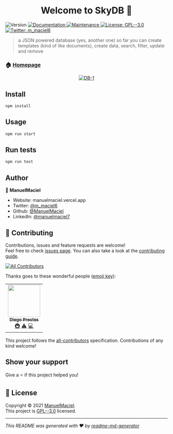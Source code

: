 <h1 align="center">Welcome to SkyDB 👋</h1>
<p>
  <img alt="Version" src="https://img.shields.io/badge/version-1.1.2-blue.svg?cacheSeconds=2592000" />
  <a href="https://github.com/ManuelMaciel/skyDB#readme" target="_blank">
    <img alt="Documentation" src="https://img.shields.io/badge/documentation-yes-brightgreen.svg" />
  </a>
  <a href="https://github.com/ManuelMaciel/skyDB/graphs/commit-activity" target="_blank">
    <img alt="Maintenance" src="https://img.shields.io/badge/Maintained%3F-yes-green.svg" />
  </a>
  <a href="https://github.com/ManuelMaciel/skyDB/blob/master/LICENSE" target="_blank">
    <img alt="License: GPL--3.0" src="https://img.shields.io/github/license/ManuelMaciel/skydb" />
  </a>
  <a href="https://twitter.com/m\_maciel6" target="_blank">
    <img alt="Twitter: m_maciel6" src="https://img.shields.io/twitter/follow/m_maciel6.svg?style=social" />
  </a>
</p>

> a JSON powered database (yes, another one)
so far you can create templates (kind of like documents), create data, search, filter, update and remove

### 🏠 [Homepage](https://github.com/ManuelMaciel/skyDB#readme)
<p align="center">
    <a href="https://ibb.co/mbBpbxK"><img src="https://i.ibb.co/mbBpbxK/DB-1.png" alt="DB-1" border="0"></a>
</p>

## Install

```sh
npm install
```

## Usage

```sh
npm run start
```

## Run tests

```sh
npm run test
```

## Author

👤 **ManuelMaciel**

* Website: manuelmaciel.vercel.app
* Twitter: [@m\_maciel6](https://twitter.com/m\_maciel6)
* Github: [@ManuelMaciel](https://github.com/ManuelMaciel)
* LinkedIn: [@manuelmaciel7](https://linkedin.com/in/manuelmaciel7)

## 🤝 Contributing

Contributions, issues and feature requests are welcome!<br />Feel free to check [issues page](https://github.com/ManuelMaciel/skyDB/issues). You can also take a look at the [contributing guide](https://github.com/ManuelMaciel/skyDB/blob/master/CONTRIBUTING.md).
<!-- ALL-CONTRIBUTORS-BADGE:START - Do not remove or modify this section -->
[![All Contributors](https://img.shields.io/badge/all_contributors-1-orange.svg?style=flat-square)](#contributors-)
<!-- ALL-CONTRIBUTORS-BADGE:END -->

Thanks goes to these wonderful people ([emoji key](https://allcontributors.org/docs/en/emoji-key)):

<!-- ALL-CONTRIBUTORS-LIST:START - Do not remove or modify this section -->
<!-- prettier-ignore-start -->
<!-- markdownlint-disable -->
<table>
  <tr>
    <td align="center"><a href="https://www.thesynthwaver.com/"><img src="https://avatars.githubusercontent.com/u/57499868?v=4?s=100" width="100px;" alt=""/><br /><sub><b>Diego Prestes</b></sub></a><br /><a href="#infra-DiegoPrestesGit" title="Infrastructure (Hosting, Build-Tools, etc)">🚇</a> <a href="https://github.com/ManuelMaciel/skyDB/commits?author=DiegoPrestesGit" title="Tests">⚠️</a> <a href="https://github.com/ManuelMaciel/skyDB/commits?author=DiegoPrestesGit" title="Code">💻</a></td>
  </tr>
</table>

<!-- markdownlint-restore -->
<!-- prettier-ignore-end -->

<!-- ALL-CONTRIBUTORS-LIST:END -->

This project follows the [all-contributors](https://github.com/all-contributors/all-contributors) specification. Contributions of any kind welcome!

## Show your support

Give a ⭐️ if this project helped you!

## 📝 License

Copyright © 2021 [ManuelMaciel](https://github.com/ManuelMaciel).<br />
This project is [GPL--3.0](https://github.com/ManuelMaciel/skyDB/blob/master/LICENSE) licensed.

***
_This README was generated with ❤️ by [readme-md-generator](https://github.com/kefranabg/readme-md-generator)_
